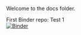 Welcome to the docs folder.

First Binder repo: Test 1 <br/>
[![Binder](https://mybinder.org/badge_logo.svg)](https://mybinder.org/v2/gh/marmc-git/first-binder-repo/HEAD)
